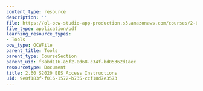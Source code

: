 ```yaml
---
content_type: resource
description: ''
file: https://ol-ocw-studio-app-production.s3.amazonaws.com/courses/2-60j-fundamentals-of-advanced-energy-conversion-spring-2020/9e0f183ff0161572b735ccf18d7e3573_MIT2_60S20_EES_instruction.pdf
file_type: application/pdf
learning_resource_types:
- Tools
ocw_type: OCWFile
parent_title: Tools
parent_type: CourseSection
parent_uid: f3abd116-a5f2-0d68-c34f-bd05362d1aec
resourcetype: Document
title: 2.60 S2020 EES Access Instructions
uid: 9e0f183f-f016-1572-b735-ccf18d7e3573
---
```

